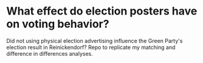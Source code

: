 # What effect do election posters have on voting behavior?
Did not using physical election advertising influence the Green Party's election result in Reinickendorf? Repo to replicate my matching and difference in differences analyses.
